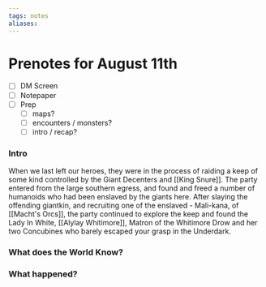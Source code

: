```yaml
---
tags: notes
aliases:
---
```


# Prenotes for August 11th
- [ ] DM Screen
- [ ] Notepaper
- [ ] Prep
	- [ ] maps?
	- [ ] encounters / monsters?
	- [ ] intro / recap?

### Intro
When we last left our heroes, they were in the process of raiding a keep of some kind controlled by the Giant Decenters and [[King Snure]]. The party entered from the large southern egress, and found and freed a number of humanoids who had been enslaved by the giants here. After slaying the offending giantkin, and recruiting one of the enslaved - Mali-kana, of [[Macht's Orcs]], the party continued to explore the keep and found the Lady In White, [[Alylay Whitimore]], Matron of the Whitimore Drow and her two Concubines who barely escaped your grasp in the Underdark.

### What does the World Know?


### What happened?